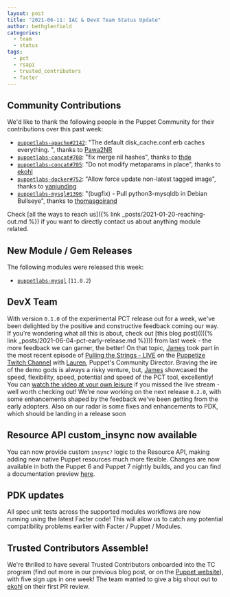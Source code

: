 ```yaml
---
layout: post
title: "2021-06-11: IAC & DevX Team Status Update"
author: bethglenfield
categories:
  - team
  - status
tags:
  - pct
  - rsapi
  - trusted_contributors
  - facter
---
```


## Community Contributions

We'd like to thank the following people in the Puppet Community for their contributions over this past week:

- [`puppetlabs-apache#2142`][puppetlabs-apache-pr-2142]: "The default disk_cache.conf.erb caches everything. ", thanks to [Pawa2NR][Pawa2NR]
- [`puppetlabs-concat#708`][puppetlabs-concat-pr-708]: "fix merge nil hashes", thanks to [thde][thde]
- [`puppetlabs-concat#705`][puppetlabs-concat-pr-705]: "Do not modify metaparams in place", thanks to [ekohl][ekohl]
- [`puppetlabs-docker#752`][puppetlabs-docker-pr-752]: "Allow force update non-latest tagged image", thanks to [yanjunding][yanjunding]
- [`puppetlabs-mysql#1396`][puppetlabs-mysql-pr-1396]: "(bugfix) - Pull python3-mysqldb in Debian Bullseye", thanks to [thomasgoirand][thomasgoirand]

Check [all the ways to reach us]({% link _posts/2021-01-20-reaching-out.md %}) if you want to directly contact us about anything module related.

## New Module / Gem Releases

The following modules were released this week:

- [`puppetlabs-mysql`][puppetlabs-mysql] (`11.0.2`)

  [puppetlabs-mysql]: http://github.com/puppetlabs/puppetlabs-mysql
  [puppetlabs-apache-pr-2142]: https://github.com/puppetlabs/puppetlabs-apache/pull/2142
  [Pawa2NR]: https://github.com/Pawa2NR
  [puppetlabs-concat-pr-708]: https://github.com/puppetlabs/puppetlabs-concat/pull/708
  [thde]: https://github.com/thde
  [puppetlabs-concat-pr-705]: https://github.com/puppetlabs/puppetlabs-concat/pull/705
  [ekohl]: https://github.com/ekohl
  [puppetlabs-docker-pr-752]: https://github.com/puppetlabs/puppetlabs-docker/pull/752
  [yanjunding]: https://github.com/yanjunding
  [puppetlabs-mysql-pr-1396]: https://github.com/puppetlabs/puppetlabs-mysql/pull/1396
  [thomasgoirand]: https://github.com/thomasgoirand

## DevX Team
With version `0.1.0` of the experimental PCT release out for a week, we've been delighted by the positive and constructive feedback coming our way.
If you're wondering what all this is about, check out [this blog post]((({% link _posts/2021-06-04-pct-early-release.md %}))) from last week - the more feedback we can garner, the better!
On that topic, [James][James] took part in the most recent episode of [Pulling the Strings - LIVE](https://www.twitch.tv/videos/1050922724) on the [Puppetize Twitch Channel](https://www.twitch.tv/puppetize) with [Lauren](https://twitter.com/LoLoCoding), Puppet's Community Director.
Braving the ire of the demo gods is always a risky venture, but, [James][James] showcased the speed, flexibility, speed, potential and speed of the PCT tool, excellently! You can [watch the video at your own leisure](https://www.twitch.tv/videos/1050922724) if you missed the live stream - well worth checking out!
We're now working on the next release `0.2.0`, with some enhancements shaped by the feedback we've been getting from the early adopters.
Also on our radar is some fixes and enhancements to PDK, which should be landing in a release soon

## Resource API custom_insync now available
You can now provide custom `insync?` logic to the Resource API, making adding new native Puppet resources much more flexible. Changes are now available in both the Puppet 6 and Puppet 7 nightly builds, and you can find a documentation preview [here](https://github.com/puppetlabs/puppet-specifications/pull/153).

## PDK updates
All spec unit tests across the supported modules workflows are now running using the latest Facter code!
This will allow us to catch any potential compatibility problems earlier with Facter / Puppet / Modules.

## Trusted Contributors Assemble!
We're thrilled to have several Trusted Contributors onboarded into the TC program (find out more in our previous blog post, or on the [Puppet website](https://puppet.com/ecosystem/trusted-contributors/)), with five sign ups in one week! The team wanted to give a big shout out to [ekohl][ekohl] on their first PR review.

<!-- check https://tickets.puppetlabs.com/secure/RapidBoard.jspa?rapidView=1176&quickFilter=8745 for other tickets closed out this week that should be mentioned here -->

  [Adrian]:             https://github.com/adrianiurca
  [Ben]:                https://github.com/binford2k
  [Ciaran]:             https://github.com/sanfrancrisko
  [Daiana]:             https://github.com/daianamezdrea
  [Danny]:              https://github.com/carabasdaniel
  [DavidArmstrong]:     https://github.com/da-ar
  [DavidSchmitt]:       https://github.com/DavidS
  [DavidSwan]:          https://github.com/david22swan
  [Disha]:              https://github.com/Disha-maker
  [James]:              https://github.com/jpogran
  [Lore]:               https://github.com/lionce
  [Michael]:            https://github.com/michaeltlombardi
  [Paula]:              https://github.com/pmcmaw
  [Sheena]:             https://github.com/sheenaajay
  [Supported Modules]:  https://puppetlabs.github.io/iac/modules/
  [Tools]:              https://puppetlabs.github.io/iac/tools/

